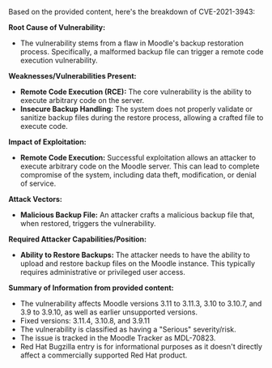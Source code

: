Based on the provided content, here's the breakdown of CVE-2021-3943:

**Root Cause of Vulnerability:**
- The vulnerability stems from a flaw in Moodle's backup restoration process. Specifically, a malformed backup file can trigger a remote code execution vulnerability.

**Weaknesses/Vulnerabilities Present:**
- **Remote Code Execution (RCE):**  The core vulnerability is the ability to execute arbitrary code on the server.
- **Insecure Backup Handling:** The system does not properly validate or sanitize backup files during the restore process, allowing a crafted file to execute code.

**Impact of Exploitation:**
- **Remote Code Execution:** Successful exploitation allows an attacker to execute arbitrary code on the Moodle server. This can lead to complete compromise of the system, including data theft, modification, or denial of service.

**Attack Vectors:**
- **Malicious Backup File:** An attacker crafts a malicious backup file that, when restored, triggers the vulnerability.

**Required Attacker Capabilities/Position:**
- **Ability to Restore Backups:** The attacker needs to have the ability to upload and restore backup files on the Moodle instance. This typically requires administrative or privileged user access.

**Summary of Information from provided content:**
- The vulnerability affects Moodle versions 3.11 to 3.11.3, 3.10 to 3.10.7, and 3.9 to 3.9.10, as well as earlier unsupported versions.
- Fixed versions: 3.11.4, 3.10.8, and 3.9.11
- The vulnerability is classified as having a "Serious" severity/risk.
- The issue is tracked in the Moodle Tracker as MDL-70823.
- Red Hat Bugzilla entry is for informational purposes as it doesn't directly affect a commercially supported Red Hat product.